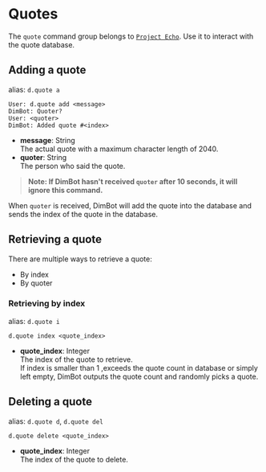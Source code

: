 # Quotes
The `quote` command group belongs to [`Project Echo`](https://github.com/TCLRainbow/DimBot/projects/1). Use it to interact with the quote database.

## Adding a quote
alias: `d.quote a`
```
User: d.quote add <message>
DimBot: Quoter?
User: <quoter>
DimBot: Added quote #<index>
```
* **message**: String  
  The actual quote with a maximum character length of 2040.
* **quoter**: String  
  The person who said the quote.
> **Note: If DimBot hasn't received `quoter` after 10 seconds, it will ignore this command.**

When `quoter` is received, DimBot will add the quote into the database and sends the index of the quote in the database.
## Retrieving a quote
There are multiple ways to retrieve a quote:
* By index
* By quoter
### Retrieving by index
alias: `d.quote i`
```
d.quote index <quote_index>
```
* **quote_index**: Integer  
  The index of the quote to retrieve.  
  If index is smaller than 1 ,exceeds the quote count in database or simply left empty, DimBot outputs the quote count and randomly picks a quote.
## Deleting a quote
alias: `d.quote d`, `d.quote del`
```
d.quote delete <quote_index>
```
* **quote_index**: Integer  
  The index of the quote to delete.
